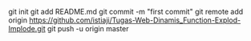 git init
git add README.md
git commit -m "first commit"
git remote add origin https://github.com/istiaji/Tugas-Web-Dinamis_Function-Explod-Implode.git
git push -u origin master
